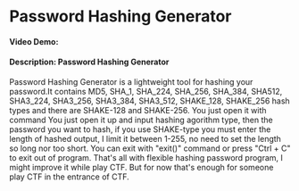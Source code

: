 # Password Hashing Generator
#### Video Demo:  <URL HERE>
#### Description: Password Hashing Generator
Password Hashing Generator is a lightweight tool for hashing your password.It contains MD5, SHA_1, SHA_224, SHA_256, SHA_384, SHA512, SHA3_224, SHA3_256, SHA3_384, SHA3_512, SHAKE_128, SHAKE_256 hash types and there are SHAKE-128 and SHAKE-256. You just open it with command
You just open it up and input hashing agorithm type, then the password you want to hash,
if you use SHAKE-type you must enter the length of hashed output, I limit it between 1-255,
no need to set the length so long nor too short.
You can exit with "exit()" command or press "Ctrl + C" to exit out of program.
That's all with flexible hashing password program, I might improve it while play CTF.
But for now that's enough for someone play CTF in the entrance of CTF.


